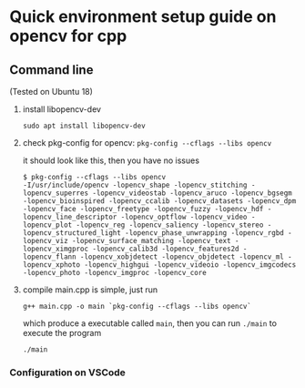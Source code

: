 Quick environment setup guide on opencv for cpp
===

Command line
---
(Tested on Ubuntu 18)
1. install libopencv-dev
    ```
    sudo apt install libopencv-dev
    ```
2. check pkg-config for opencv: `pkg-config --cflags --libs opencv`

    it should look like this, then you have no issues
    ```
    $ pkg-config --cflags --libs opencv
    -I/usr/include/opencv -lopencv_shape -lopencv_stitching -lopencv_superres -lopencv_videostab -lopencv_aruco -lopencv_bgsegm -lopencv_bioinspired -lopencv_ccalib -lopencv_datasets -lopencv_dpm -lopencv_face -lopencv_freetype -lopencv_fuzzy -lopencv_hdf -lopencv_line_descriptor -lopencv_optflow -lopencv_video -lopencv_plot -lopencv_reg -lopencv_saliency -lopencv_stereo -lopencv_structured_light -lopencv_phase_unwrapping -lopencv_rgbd -lopencv_viz -lopencv_surface_matching -lopencv_text -lopencv_ximgproc -lopencv_calib3d -lopencv_features2d -lopencv_flann -lopencv_xobjdetect -lopencv_objdetect -lopencv_ml -lopencv_xphoto -lopencv_highgui -lopencv_videoio -lopencv_imgcodecs -lopencv_photo -lopencv_imgproc -lopencv_core
    ```
3. compile main.cpp is simple, just run
    ```
    g++ main.cpp -o main `pkg-config --cflags --libs opencv`
    ```
    which produce a executable called `main`,
    then you can run `./main` to execute the program
    ```
    ./main
    ```

### Configuration on VSCode

